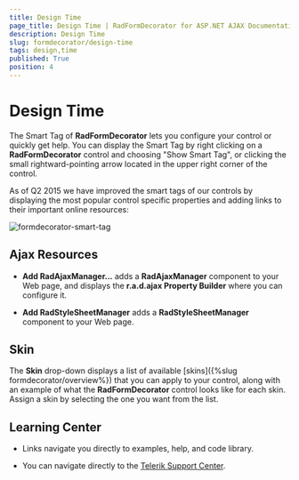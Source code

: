 ```yaml
---
title: Design Time
page_title: Design Time | RadFormDecorator for ASP.NET AJAX Documentation
description: Design Time
slug: formdecorator/design-time
tags: design,time
published: True
position: 4
---
```


# Design Time

The Smart Tag of **RadFormDecorator** lets you configure your control or quickly get help. You can display the	Smart Tag by right clicking on a **RadFormDecorator** control and choosing "Show Smart Tag", or clicking the small rightward-pointing arrow located in the upper right corner of the control.

As of Q2 2015 we have improved the smart tags of our controls by displaying the most popular control specific properties and adding links to their important online resources:

![formdecorator-smart-tag](images/formdecorator-smart-tag.png)

## Ajax Resources

* **Add RadAjaxManager...** adds a **RadAjaxManager** component to your Web page, and displays the **r.a.d.ajax Property Builder** where you can configure it.

* **Add RadStyleSheetManager** adds a **RadStyleSheetManager** component to your Web page.

## Skin

The **Skin** drop-down displays a list of available [skins]({%slug formdecorator/overview%}) that you can apply to your control, along with an example of what the **RadFormDecorator** control looks like for each skin. Assign a skin by selecting the one you want from the list.

## Learning Center

* Links navigate you directly to examples, help, and code library.

* You can navigate directly to the [Telerik Support Center](https://www.telerik.com/support/home.aspx).
